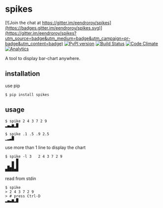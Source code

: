 # spikes

[![Join the chat at https://gitter.im/eendroroy/spikes](https://badges.gitter.im/eendroroy/spikes.svg)](https://gitter.im/eendroroy/spikes?utm_source=badge&utm_medium=badge&utm_campaign=pr-badge&utm_content=badge)
[![PyPI version](https://badge.fury.io/py/spikes.svg)](https://badge.fury.io/py/spikes)
[![Build Status](https://travis-ci.org/eendroroy/spikes.svg?branch=master)](https://travis-ci.org/eendroroy/spikes)
[![Code Climate](https://codeclimate.com/github/eendroroy/spikes/badges/gpa.svg)](https://codeclimate.com/github/eendroroy/spikes)
[![Analytics](https://ga-beacon.appspot.com/UA-90216724-1/spikes/readme)](https://github.com/eendroroy/spikes)

A tool to display bar-chart anywhere.

## installation
use pip

    $ pip install spikes

## usage

    $ spike 2 4 3 7 2 9
    ▂▄▃▆▂█

    $ spike .1 .5 .9 2.5
    ▁▂▃█

use more than 1 line to display the chart

    $ spike -l 3   2 4 3 7 2 9
       ▃ █
     ▃ █ █
    ▅███▅█

read from stdin

    $ spike
    > 2 4 3 7 2 9
    > # press Ctrl-D
    ▂▄▃▆▂█
